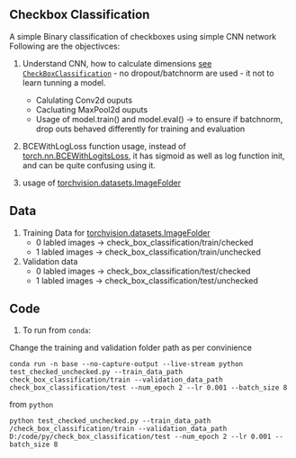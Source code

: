 ## Checkbox Classification

A simple Binary classification of checkboxes using simple CNN network
Following are the objectivces:

1. Understand CNN, how to calculate dimensions [see ```CheckBoxClassification```](./custom_image_binary_classification.py) - no dropout/batchnorm are used - it not to learn tunning a model. 
    - Calulating Conv2d ouputs
    - Cacluating MaxPool2d ouputs
    - Usage of model.train() and model.eval() -> to ensure if batchnorm, drop outs behaved differently for training and evaluation

3. BCEWithLogLoss function usage, instead of [torch.nn.BCEWithLogitsLoss](https://pytorch.org/docs/stable/generated/torch.nn.BCEWithLogitsLoss.html), it has sigmoid as well as log function init, and can be quite confusing using it. 

3. usage of [torchvision.datasets.ImageFolder](https://pytorch.org/vision/stable/datasets.html)

## Data

1. Training Data for [torchvision.datasets.ImageFolder](https://pytorch.org/vision/stable/datasets.html)
    - 0 labled images -> check_box_classification/train/checked
    - 1 labled images -> check_box_classification/train/unchecked
2. Validation data
    - 0 labled images -> check_box_classification/test/checked
    - 1 labled images -> check_box_classification/test/unchecked

## Code

1. To run from ```conda```:

Change the training and validation folder path as per convinience

```conda run -n base --no-capture-output --live-stream python test_checked_unchecked.py --train_data_path check_box_classification/train --validation_data_path check_box_classification/test --num_epoch 2 --lr 0.001 --batch_size 8 ```

from ```python```

```python test_checked_unchecked.py --train_data_path /check_box_classification/train --validation_data_path D:/code/py/check_box_classification/test --num_epoch 2 --lr 0.001 --batch_size 8 ```

